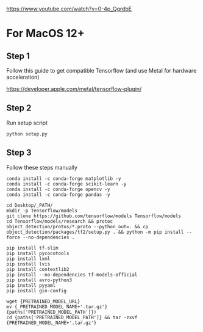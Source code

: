 https://www.youtube.com/watch?v=0-4p_QgrdbE

# For MacOS 12+

## Step 1

Follow this guide to get compatible Tensorflow (and use Metal for hardware acceleration)

https://developer.apple.com/metal/tensorflow-plugin/

## Step 2

Run setup script

`python setup.py`

## Step 3

Follow these steps manually

```
conda install -c conda-forge matplotlib -y
conda install -c conda-forge scikit-learn -y
conda install -c conda-forge opencv -y
conda install -c conda-forge pandas -y

cd Desktop/_PATH/
mkdir -p Tensorflow/models
git clone https://github.com/tensorflow/models Tensorflow/models
cd Tensorflow/models/research && protoc object_detection/protos/*.proto --python_out=. && cp object_detection/packages/tf2/setup.py . && python -m pip install --force --no-dependencies . 

pip install tf-slim
pip install pycocotools
pip install lxml
pip install lvis
pip install contextlib2
pip install --no-dependencies tf-models-official
pip install avro-python3
pip install pyyaml
pip install gin-config

wget {PRETRAINED_MODEL_URL}
mv {_PRETRAINED_MODEL_NAME+'.tar.gz'} {paths['PRETRAINED_MODEL_PATH']})
cd {paths['PRETRAINED_MODEL_PATH']} && tar -zxvf {PRETRAINED_MODEL_NAME+'.tar.gz'}
```
